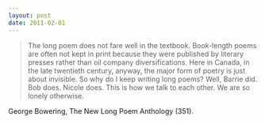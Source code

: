 ```yaml
---
layout: post
date: 2011-02-01
---
```


>The long poem does not fare well in the textbook. Book-length poems are often not kept in print because they were published by literary presses rather than oil company diversifications. Here in Canada, in the late twentieth century, anyway, the major form of poetry is just about invisible. So why do I keep writing long poems? Well, Barrie did. Bob does. Nicole does. This is how we talk to each other. We are so lonely otherwise.

George Bowering, The New Long Poem Anthology (351).
